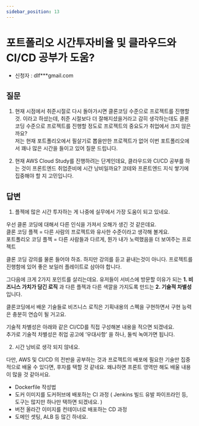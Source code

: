 ```yaml
---
sidebar_position: 13
---
```


# 포트폴리오 시간투자비율 및 클라우드와 CI/CD 공부가 도움?

<head>
  <meta name="keywords" content="개발자 포트폴리오, 국비학원, 내일배움, 부트캠프, 취업 시기, 취업 시도"/>
</head>

- 신청자 : dlf***gmail.com

## 질문  

1. 현재 시점에서 취준시절로 다시 돌아가시면 클론코딩 수준으로 프로젝트를 진행할 것. 이라고 하셨는데, 취준 시절보다 더 잘해지셨을거라고 감히 생각하는데도  클론코딩 수준으로 프로젝트를 진행할 정도로 프로젝트의 중요도가 취업에서 크지 않은까요?     
저는 현재 포트폴리오에서 필살기로 뽑을만한 프로젝트가 없어 이번 포트폴리오에서 꽤나 많은 시간을 들이고 있어 질문 드립니다.   

2. 현재 AWS Cloud Study를 진행하려는 단계인데요, 클라우드와 CI/CD 공부를 하는 것이 프론트엔드 취업준비에 시간 낭비일까요? 코테와 프론트엔드 지식 쌓기에 집중해야 할 지 고민입니다. 



## 답변
1. 플젝에 많은 시간 투자하는 게 나중에 실무에서 가장 도움이 되고 있네요. 

우선 클론 코딩에 대해서 다른 인식을 가져서 오해가 생긴 것 같은데요.  
클론 코딩 플젝 = 다른 사람의 프로젝트와 유사한 수준이라고 생각해 볼게요.  
포트폴리오 코딩 플젝 = 다른 사람들과 다르게, 뭔가 내가 노력했음을 더 보여주는 프로젝트  


클론 코딩 강의를 물론 들어야 하죠. 하지만 강의를 듣고 끝내는것이 아니다.
프로젝트를 진행함에 있어 좋은 보일러 플레이트로 삼아야 합니다.  


그다음에 크게 2가지 포인트를 살리는데요. 
유저들이 서비스에 방문할 이유가 되는 **1. 비즈니스 가치가 담긴 로직** 과 다른 플젝과 다른 색깔을 가지도록 만드는  **2. 기술적 차별성**입니다. 

클론코딩에서 배운 기술들로 비즈니스 로직은 기획내용의 스펙을 구현하면서 구현 능력은 충분히 연습이 될 거고요. 

기술적 차별성은 아래와 같은 CI/CD를 직접 구성해본 내용을 적으면 되겠네요.   
추가로 기술적 차별성은 취업 공고에 ‘우대사항’ 을 하나, 둘씩 녹여가면 됩니다.   


2. 시간 낭비로 생각 되지 않네요. 

다만, AWS 및 CI/CD 의 전반을 공부하는 것과 프로젝트의 배포에 필요한 기술만 집중적으로 배울 수 있다면, 후자를 택할 것 같네요. 
왜냐하면 프론트 영역만 해도 배울 내용이 많을 것 같아서요.  

- Dockerfile 작성법
- 도커 이미지를 도커허브에 배포하는 CI 과정 ( Jenkins 빌드 유발 파이프라인 등, 도구는 많지만 하나만 택하면 되겠네요. )
- 버전 올라간 이미지를 컨테이너로 배포하는 CD 과정
- 도메인 셋팅, ALB 등 많긴 하네요. 

